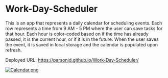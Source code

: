 # Work-Day-Scheduler

This is an app that represents a daily calendar for scheduling events.  Each row represents a time from 9 AM - 5 PM where the user can save tasks for that hour.  Each hour is color-coded based on if the time has already passed, it is the current hour, or if it is in the future.  When the user saves the event, it is saved in local storage and the calendar is populated upon refresh.

Deployed URL: https://parsonjd.github.io/Work-Day-Scheduler/


[![Calendar.png](https://i.postimg.cc/Rh7nvpCc/Calendar.png)](https://postimg.cc/vxmmzzVB)
